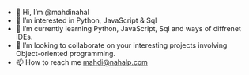 - 👋 Hi, I’m @mahdinahal
- 👀 I’m interested in Python, JavaScript & Sql
- 🌱 I’m currently learning Python, JavaScript, Sql and ways of diffrenet IDEs.
- 💞️ I’m looking to collaborate on your interesting projects involving Object-oriented programming.
- 📫 How to reach me mahdi@nahalp.com
<!---
mahdinahal/mahdinahal is a ✨ special ✨ repository because its `README.md` (this file) appears on your GitHub profile.
You can click the Preview link to take a look at your changes.
--->
